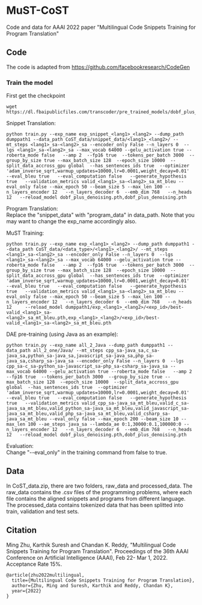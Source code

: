 # MuST-CoST
Code and data for AAAI 2022 paper "Multilingual Code Snippets Training for Program Translation"

## Code
The code is adapted from https://github.com/facebookresearch/CodeGen

### Train the model
First get the checkpoint
```
wget https://dl.fbaipublicfiles.com/transcoder/pre_trained_models/dobf_plus_denoising.pth
```
Snippet Translation:
```
python train.py --exp_name exp_snippet_<lang1>_<lang2> --dump_path dumppath1 --data_path CoST_data/snippet_data/<lang1>_<lang2>/ --mt_steps <lang1>_sa-<lang2>_sa --encoder_only False --n_layers 0  --lgs <lang1>_sa-<lang2>_sa --max_vocab 64000 --gelu_activation true --roberta_mode false   --amp 2  --fp16 true  --tokens_per_batch 3000  --group_by_size true --max_batch_size 128  --epoch_size 10000  --split_data_accross_gpu global  --has_sentences_ids true  --optimizer 'adam_inverse_sqrt,warmup_updates=10000,lr=0.0001,weight_decay=0.01'  --eval_bleu true   --eval_computation false   --generate_hypothesis true   --validation_metrics valid_<lang1>_sa-<lang2>_sa_mt_bleu --eval_only false --max_epoch 50 --beam_size 5 --max_len 100 --n_layers_encoder 12   --n_layers_decoder 6  --emb_dim 768   --n_heads 12   --reload_model dobf_plus_denoising.pth,dobf_plus_denoising.pth 
```

Program Translation:<br>
Replace the "snippet_data" with "program_data" in data_path. Note that you may want to change the exp_name accordingly also.

MuST Training:
```
python train.py --exp_name exp_<lang1>_<lang2> --dump_path dumppath1 --data_path CoST_data/<data_type>/<lang1>_<lang2>/ --mt_steps <lang1>_sa-<lang2>_sa --encoder_only False --n_layers 0  --lgs <lang1>_sa-<lang2>_sa --max_vocab 64000 --gelu_activation true --roberta_mode false   --amp 2  --fp16 true  --tokens_per_batch 3000  --group_by_size true --max_batch_size 128  --epoch_size 10000  --split_data_accross_gpu global  --has_sentences_ids true  --optimizer 'adam_inverse_sqrt,warmup_updates=10000,lr=0.0001,weight_decay=0.01'  --eval_bleu true   --eval_computation false   --generate_hypothesis true   --validation_metrics valid_<lang1>_sa-<lang2>_sa_mt_bleu --eval_only false --max_epoch 50 --beam_size 5 --max_len 100 --n_layers_encoder 12   --n_layers_decoder 6  --emb_dim 768   --n_heads 12     --reload_model dumppath1/exp_<lang1>_<lang2>/<exp_id>/best-valid_<lang1>_sa-<lang2>_sa_mt_bleu.pth,exp_<lang1>_<lang2>/<exp_id>/best-valid_<lang1>_sa-<lang2>_sa_mt_bleu.pth
```

DAE pre-training (using Java as an example):
```
python train.py --exp_name all_2_Java --dump_path dumppath1 --data_path all_2_one/Java/ --mt_steps cpp_sa-java_sa,c_sa-java_sa,python_sa-java_sa,javascript_sa-java_sa,php_sa-java_sa,csharp_sa-java_sa --encoder_only False --n_layers 0  --lgs cpp_sa-c_sa-python_sa-javascript_sa-php_sa-csharp_sa-java_sa --max_vocab 64000 --gelu_activation true --roberta_mode false   --amp 2  --fp16 true  --tokens_per_batch 3000  --group_by_size true --max_batch_size 128  --epoch_size 10000  --split_data_accross_gpu global  --has_sentences_ids true  --optimizer 'adam_inverse_sqrt,warmup_updates=10000,lr=0.0001,weight_decay=0.01'  --eval_bleu true   --eval_computation false   --generate_hypothesis true   --validation_metrics valid_cpp_sa-java_sa_mt_bleu,valid_c_sa-java_sa_mt_bleu,valid_python_sa-java_sa_mt_bleu,valid_javascript_sa-java_sa_mt_bleu,valid_php_sa-java_sa_mt_bleu,valid_csharp_sa-java_sa_mt_bleu --eval_only false --max_epoch 200 --beam_size 10 --max_len 100 --ae_steps java_sa --lambda_ae 0:1,30000:0.1,100000:0 --n_layers_encoder 12   --n_layers_decoder 6  --emb_dim 768   --n_heads 12   --reload_model dobf_plus_denoising.pth,dobf_plus_denoising.pth 
```

Evaluation:<br>
Change "--eval_only" in the training command from false to true.



## Data
In CoST_data.zip, there are two folders, raw_data and processed_data. The raw_data contains the .csv files of the programming problems, where each file contains the aligned snippets and programs from different language. The processed_data contains tokenized data that has been splitted into train, validation and test sets.

## Citation
Ming Zhu, Karthik Suresh and Chandan K. Reddy, "Multilingual Code Snippets Training for Program Translation". Proceedings of the 36th AAAI Conference on Artificial Intelligence (AAAI), Feb 22- Mar 1, 2022. Acceptance Rate 15%.
```
@article{zhu2022multilingual,
  title={Multilingual Code Snippets Training for Program Translation},
  author={Zhu, Ming and Suresh, Karthik and Reddy, Chandan K},
  year={2022}
}
```
